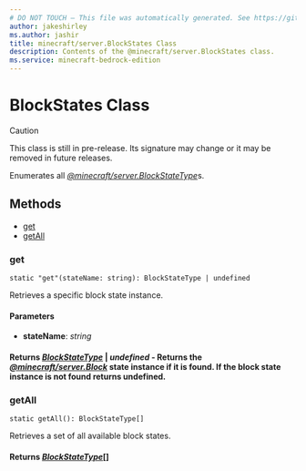 ```yaml
---
# DO NOT TOUCH — This file was automatically generated. See https://github.com/mojang/minecraftapidocsgenerator to modify descriptions, examples, etc.
author: jakeshirley
ms.author: jashir
title: minecraft/server.BlockStates Class
description: Contents of the @minecraft/server.BlockStates class.
ms.service: minecraft-bedrock-edition
---
```

# BlockStates Class

> [!CAUTION]
> This class is still in pre-release.  Its signature may change or it may be removed in future releases.

Enumerates all [*@minecraft/server.BlockStateType*](../../minecraft/server/BlockStateType.md)s.

## Methods
- [get](#get)
- [getAll](#getall)

### **get**
`
static "get"(stateName: string): BlockStateType | undefined
`

Retrieves a specific block state instance.

#### **Parameters**
- **stateName**: *string*

#### **Returns** [*BlockStateType*](BlockStateType.md) | *undefined* - Returns the [*@minecraft/server.Block*](../../minecraft/server/Block.md) state instance if it is found. If the block state instance is not found returns undefined.

### **getAll**
`
static getAll(): BlockStateType[]
`

Retrieves a set of all available block states.

#### **Returns** [*BlockStateType*](BlockStateType.md)[]
